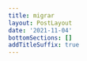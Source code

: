 ```yaml
---
title: migrar
layout: PostLayout
date: '2021-11-04'
bottomSections: []
addTitleSuffix: true
---
```


